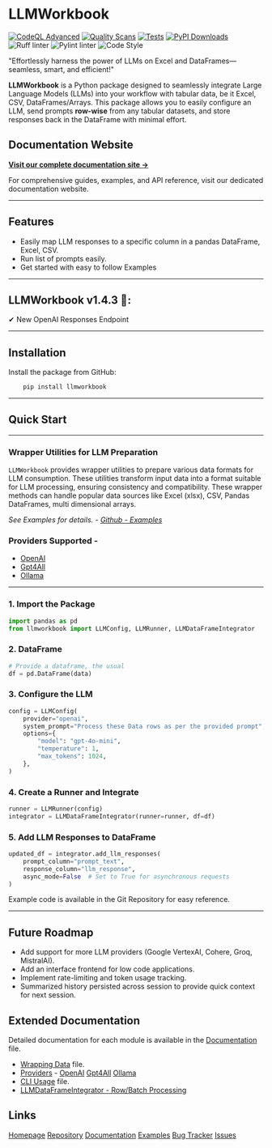 # **LLMWorkbook**

[![CodeQL Advanced](https://github.com/aryadhruv/LLMWorkbook/actions/workflows/codeql.yml/badge.svg)](https://github.com/aryadhruv/LLMWorkbook/actions/workflows/codeql.yml)
[![Quality Scans](https://github.com/aryadhruv/LLMWorkbook/actions/workflows/Quality%20Check.yml/badge.svg)](https://github.com/aryadhruv/LLMWorkbook/actions/workflows/Quality%20Check.yml)
[![Tests](https://github.com/aryadhruv/LLMWorkbook/actions/workflows/test.yml/badge.svg)](https://github.com/aryadhruv/LLMWorkbook/actions/workflows/test.yml)
[![PyPI Downloads](https://static.pepy.tech/badge/llmworkbook)](https://pepy.tech/projects/llmworkbook)
<img src="https://img.shields.io/endpoint?url=https://raw.githubusercontent.com/astral-sh/ruff/main/assets/badge/v2.json" alt="Ruff linter" href="https://github.com/astral-sh/ruff" />
<img src="https://img.shields.io/badge/linting-pylint-yellowgreen" alt="Pylint linter" href="https://github.com/pylint-dev/pylint" />  <img src="https://img.shields.io/badge/code%20style-black-000000.svg" alt="Code Style" href="https://github.com/ambv/black" />

"Effortlessly harness the power of LLMs on Excel and DataFrames—seamless, smart, and efficient!"

**LLMWorkbook** is a Python package designed to seamlessly integrate Large Language Models (LLMs) into your workflow with tabular data, be it Excel, CSV, DataFrames/Arrays. This package allows you to easily configure an LLM, send prompts **row-wise** from any tabular datasets, and store responses back in the DataFrame with minimal effort.

## **Documentation Website**

**[Visit our complete documentation site →](https://aryadhruv.github.io/LLMWorkbook/)**

For comprehensive guides, examples, and API reference, visit our dedicated documentation website.

---

## **Features**
- Easily map LLM responses to a specific column in a pandas DataFrame, Excel, CSV.
- Run list of prompts easily.
- Get started with easy to follow Examples


---

## LLMWorkbook v1.4.3 🦦:
✔ New OpenAI Responses Endpoint

---

## **Installation**

Install the package from GitHub:

```bash
    pip install llmworkbook
```

---

## **Quick Start**

---

### **Wrapper Utilities for LLM Preparation**

`LLMWorkbook` provides wrapper utilities to prepare various data formats for LLM consumption. These utilities transform input data into a format suitable for LLM processing, ensuring consistency and compatibility.
These wrapper methods can handle popular data sources like Excel (xlsx), CSV, Pandas DataFrames, multi dimensional arrays.

*See Examples for details. - [Github - Examples](https://github.com/aryadhruv/LLMWorkbook/tree/main/Examples)*

### Providers Supported -
* [OpenAI](docs/Providers/OpenAI.md)
* [Gpt4All](docs/Providers/Gpt4All.md)
* [Ollama](docs/Providers/Ollama.md)


---

### **1. Import the Package**

```python
import pandas as pd
from llmworkbook import LLMConfig, LLMRunner, LLMDataFrameIntegrator
```

### **2. DataFrame**

```python
# Provide a dataframe, the usual
df = pd.DataFrame(data)
```

### **3. Configure the LLM**

```python
config = LLMConfig(
    provider="openai",
    system_prompt="Process these Data rows as per the provided prompt",
    options={
        "model": "gpt-4o-mini",
        "temperature": 1,
        "max_tokens": 1024,
    },
)
```

### **4. Create a Runner and Integrate**

```python
runner = LLMRunner(config)
integrator = LLMDataFrameIntegrator(runner=runner, df=df)
```

### **5. Add LLM Responses to DataFrame**

```python
updated_df = integrator.add_llm_responses(
    prompt_column="prompt_text",
    response_column="llm_response",
    async_mode=False  # Set to True for asynchronous requests
)

```

Example code is available in the Git Repository for easy reference.

---
## **Future Roadmap**

- Add support for more LLM providers (Google VertexAI, Cohere, Groq, MistralAI).
- Add an interface frontend for low code applications.
- Implement rate-limiting and token usage tracking.
- Summarized history persisted across session to provide quick context for next session.


## Extended Documentation

Detailed documentation for each module is available in the [Documentation](docs) file.
- [Wrapping Data](docs/wrapping.md) file.
- [Providers](docs/Providers/) -
    [OpenAI](docs/Providers/OpenAI.md)
    [Gpt4All](docs/Providers/Gpt4All.md)
    [Ollama](docs/Providers/Ollama.md)
- [CLI Usage](docs/CLI%20Usage.md) file.
- [LLMDataFrameIntegrator - Row/Batch Processing](docs/Batch%20and%20Row%20Processing.md)



## **Links**

[Homepage](https://github.com/aryadhruv/LLMWorkbook)
[Repository](https://github.com/aryadhruv/LLMWorkbook)
[Documentation](https://github.com/aryadhruv/LLMWorkbook/tree/main/docs)
[Examples](https://github.com/aryadhruv/LLMWorkbook/tree/main/Examples)
[Bug Tracker](https://github.com/aryadhruv/LLMWorkbook/issues)
[Issues](https://github.com/aryadhruv/LLMWorkbook/issues)


